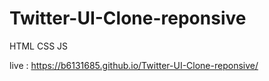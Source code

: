 # Twitter-UI-Clone-reponsive
HTML CSS JS

live : https://b6131685.github.io/Twitter-UI-Clone-reponsive/
